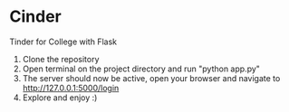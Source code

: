 # Cinder
 Tinder for College with Flask

1. Clone the repository
2. Open terminal on the project directory and run "python app.py"
3. The server should now be active, open your browser and navigate to http://127.0.0.1:5000/login
4. Explore and enjoy :)
